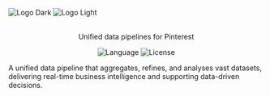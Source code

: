 <!-- README file in MD for the Pinterest Data Pipeline-->
<a name="readme-top"></a>
<!--
*** Attribution and thanks: README template adapted from Othneil Drew's example, available at:
*** https://github.com/othneildrew/Best-README-Template
-->

![Logo Dark](img/logo-dark-mode.png#gh-dark-mode-only)
![Logo Light](img/logo-light-mode.png#gh-light-mode-only)

<!-- PROJECT LOGO -->
<p align="center">
  <br>
  Unified data pipelines for Pinterest
</p>


<!-- SHIELDS FOR REPO -->
<p align="center">
    <a>
        <img src="https://img.shields.io/badge/language-Python-red"
            alt="Language"></a>
    <a>
        <img src="https://img.shields.io/badge/license-Apache 2.0-red"
            alt="License"></a>
</p>

A unified data pipeline that aggregates, refines, and analyses vast datasets, delivering real-time business intelligence and supporting data-driven decisions.
